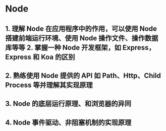 # Node

## 1. 理解 Node 在应用程序中的作用，可以使用 Node 搭建前端运行环境、使用 Node 操作文件、操作数据库等等 2. 掌握一种 Node 开发框架，如 Express，Express 和 Koa 的区别

## 2. 熟练使用 Node 提供的 API 如 Path、Http、Child Process 等并理解其实现原理

## 3. Node 的底层运行原理、和浏览器的异同

## 4. Node 事件驱动、非阻塞机制的实现原理
